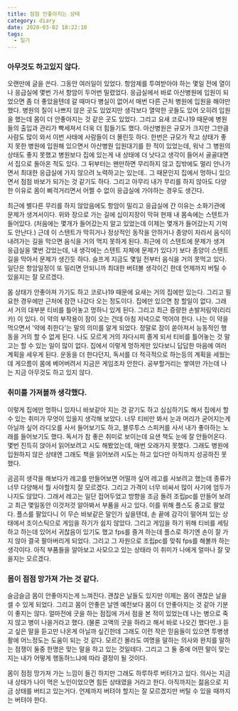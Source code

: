 ```yaml
---
title: 점점 안좋아지는 상태
category: diary
date: 2020-03-02 18:22:10
tags:
  - 일기
---
```


### 아무것도 하고있지 않다.
오랜만에 글을 쓴다. 그동안 여러일이 있었다. 항암제를 투여받아야 하는 몇일 전에 열이 나 응급실에 몇번 가서 항암이 두어번 밀렸었다. 응급실에서 바로 아산병원에 입원이 되었으면 좀 더 좋았을텐데 갈 때마다 병실이 없어서 매번 다른 근처 병원에 입원을 해야만 했다. 병원의 질이 나쁘지 않은 곳도 있었지만 생각보다 열악한 곳들도 있어 오히려 입원을 했는데 몸이 더 안좋아지는 것 같은 곳도 있었다. 그리고 요새 코로나19 때문에 병원들의 출입과 관리가 빡세져서 더욱 더 힘들기도 했다. 아산병원은 규모가 크지만 그만큼 사람도 많이 와서 이번 사태에 사람들이 더 몰린듯 하다. 한번은 규모가 작고 상태가 좋지 못한 병원에 입원해 있으면서 아산병원 입원대기를 한 적이 있었는데, 워낙 그 병원의 상태도 좋지 못했고 병원보다 집에 있는게 내 상태에 더 낫다고 생각이 들어서 골골대면서 집으로 돌아온 적도 있다. 그 뒤부터는 왠만하면 무리하지 않고 집밖에도 멀리 안나가면서 최대한 응급실에 가지 않으려 노력하고는 있는데.. 그 때문인지 집에서 멍하니 있으면서 점점 바보가 되가는 것 같기도 하다. 그리고 아무리 내가 무리를 하지 않아도 다양한 이유로 몸이 삐걱거리면서 어쩔 수 없이 응급실에 가야하는 경우도 생긴다.

최근에 별다른 무리를 하지 않았음에도 항암이 밀리고 응급실에 간 이유는 소화기관에 문제가 생겨서이다. 위와 장으로 가는 길에 십이지장이 막혀 현재 내 몸속에는 스텐트가 들어있다. (처음에는 몇개가 들어갔는지 알고 있었는데 이제는 몇개가 들어갔는지 기억도 안난다.) 근데 이 스텐트가 막히거나 정상적인 동작을 안하거나 종양이 자라서 음식이 내려가는 길을 막으면 음식을 거의 먹지 못하게 된다. 최근에 이 스텐트에 문제가 생겨 응급실을 몇번 갔었는데, 내 생각에는 스텐트 자체에 문제가 있다기 보다 종양이 스텐트 길을 막아서 문제가 생긴듯 하다. 슬프게 지금도 몇일 전부터 음식을 거의 못먹고 있다. 일단은 항암일정이 또 밀리면 안되니까 최대한 버텨볼 생각이긴 한데 언제까지 버틸 수 있을지는 잘 모르겠다.

몸 상태가 안좋아져 가기도 하고 코로나19 때문에 요새는 거의 집에만 있는다. 그리고 필요한 경우에만 근처에 잠깐 나갔다 오는 정도이다. 집에만 있으면 참 할일이 없다. 그래서 거의 대부분 티비를 틀어놓고 멍하니 있게 된다. 그리고 최근 증량한 손발저림약(리리카) 이 있다. 이 약의 부작용이 잠이 오는 건데 아침 저녁으로 먹어야 한다. 나는 이 약을 먹으면서 '약에 취한다'는 말의 의미를 알게 되었다. 정말로 잠이 쏟아져서 능동적인 행동을 거의 할 수 없게 된다. 나도 모르게 거의 자다시피 졸게 되서 티비를 틀어놓는 것 말고는 할 수 있는 일이 많이 없다. 집에서 이렇게 멍하게만 있다보니 답답한 마음에 여러 계획을 세우게 된다. 운동을 더 한다던지, 독서를 더 적극적으로 하는등의 계획을 세웠는데 게으름이 몸에 베어버려서 지금은 게임조차 안한다. 공부할거리는 쌓여만 가는데 나는 지금 아무것도 하고 있지 않다.


### 취미를 가져볼까 생각했다.
이렇게 집에만 멍하니 있자니 바보같아 지는 것 같기도 하고 심심하기도 해서 집에서 할 수 있는 취미가 무엇이 있을지 생각해 보았다. 너무 티비만 봐서 눈과 머리가 굳어지는게 아닐까 싶어 라디오를 사서 들어보기도 하고, 블루투스 스피커를 사서 내가 좋아하는 노래를 들어보기도 했다. 독서가 참 좋은 취미로 보이는데 요샌 책도 눈에 잘 안들어온다. 몇번 진득히 앉아서 읽어보려고 시도 해봤었는데, 매번 오래가지 못했다. 그래도 병원에 입원하지 않은 상태엔 그래도 책을 읽어보려 시도는 하고 있다만 아직까지 성공하진 못했다.

곰곰히 생각을 해보다가 레고를 만들어보면 어떨까 싶어 레고를 사보려고 했는데 종류가 너무 다양해서 뭘 사야할지 잘 모르겠다. 그리고 가격이 너무 비싸서 많이 사기에 엄두가 나지도 않았다. 그래서 레고는 일단 접어두었고 방향을 조금 돌려 조립pc를 만들어 보려고 최근 몇일동안 이것저것 알아봐서 부품을 사고 있다. 이를 위해 플스도 중고로 팔았다. 플스를 팔았다니 이 무슨 바보같은 말인가 싶을텐데, 손 끝에 감각이 떨어져 있는 상태에서 조이스틱으로 게임을 하기가 쉽지 않았다. 그리고 게임을 하기 위해 티비를 세팅하고 하는데 있어서 귀찮음이 있기도 했고 fps를 즐겨 하는데 플스로 하기엔 손이 잘 가지 않아 결국 팔아버리게 되었다. 그리고 그 자원으로 조립pc를 맞춰 fps를 해볼까 하는 생각이다. 아직 부품들을 알아보고 사모으고 있는 상태라 이 취미가 나에게 얼마나 잘 맞을지는 모르겠다.

### 몸이 점점 망가져 가는 것 같다.
슬금슬금 몸이 안좋아지는게 느껴진다. 괜찮은 날들도 있지만 이제는 몸이 괜찮은 날을 셀 수 있게 되었다. 그리고 몸이 안좋은 날엔 예전보다 몸이 더 안좋아지는 것 같아 기분이 좋지는 않다. 얼마전에 굿을 하는 점집에 가서 점을 본 적이 있었는데 나는 병으로 죽지 않고 병이 나을거라고 했다. (물론 고액의 굿을 하라고 해서 바로 나오긴 했다만..) 듣고 싶은 말을 듣고만 나온게 아닐까 싶긴한데 그래도 이런 작은 믿음들이 있으면 투병생활에 어느정도는 도움이 되는 것 같다. 모르긴 몰라도 여명을 말하는 의사와 완치를 말하는 점쟁이 둘중 한명은 맞는 말을 하고 있는 것일테다. 그리고 그 둘 중에 어떤 말이 맞는지는 내가 어떻게 행동하느냐에 따라 결정이 될 것이다.

몸이 점점 망가져 가는 느낌이 들긴 하지만 그래도 하루하루 버텨가고 있다. 의사는 지금 내 상태가 나이 먹은 노인이었으면 힘든 상태였을 거라고 한다. 아직까지는 젊음으로 지금 상태를 버티고 있는거다. 언제까지 버텨야 할지는 잘 모르겠지만 버틸 수 있을 때까지는 버텨야 한다.